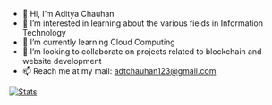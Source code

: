 - 👋 Hi, I’m Aditya Chauhan
- 👀 I’m interested in learning about the various fields in Information Technology
- 🌱 I’m currently learning Cloud Computing
- 💞️ I’m looking to collaborate on projects related to blockchain and website development
- 📫 Reach me at my mail: adtchauhan123@gmail.com

[![Stats](https://github-readme-stats.vercel.app/api?username=eddychn&hide=prs,issues,contribs&theme=tokyonight&show_icons=true&custom_title=Stats)](https://github.com/anuraghazra/github-readme-stats)
